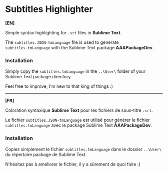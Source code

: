 # Subtitles Highlighter

**[EN]**

Simple syntax highlighting for `.srt` files in **Sublime Text**.

The `subtitles.JSON-tmLanguage` file is used to generate `subtitles.tmLanguage` with the Sublime Text package **AAAPackageDev**.

### Installation
Simply copy the `subtitles.tmLanguage` in the `..\User\` folder of your Sublime Text package directory.

Feel free to improve, I'm new to that king of things :)


----


**[FR]**

Coloration syntaxique **Sublime Text** pour les fichiers de sous-titre `.srt`.

Le fichier `subtitles.JSON-tmLanguage` est utilisé pour générer le fichier `subtitles.tmLanguage` avec le package Sublime Text **AAAPackageDev**.

### Installation
Copiez simplement le fichier `subtitles.tmLanguage` dans le dossier `..\User\` du répertoire package de Sublime Text.

N'hésitez pas à améliorer le fichier, il y a sûrement de quoi faire :)
